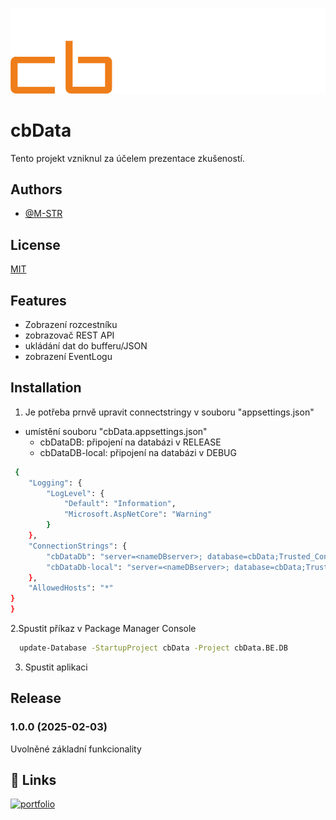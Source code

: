 
![logo](cb_data_white.png)
# cbData

Tento projekt vzniknul za účelem prezentace zkušeností.

## Authors

- [@M-STR](https://github.com/M-STR15)


## License

[MIT](https://choosealicense.com/licenses/mit/)


## Features

- Zobrazení rozcestníku
- zobrazovač REST API
- ukládání dat do bufferu/JSON
- zobrazení EventLogu


## Installation
1. Je potřeba prnvě upravit connectstringy v souboru "appsettings.json"

- umístění souboru "cbData.appsettings.json"
    - cbDataDB: připojení na databázi v RELEASE
    - cbDataDB-local: připojení na databázi v DEBUG

```bash
 {
	"Logging": {
		"LogLevel": {
			"Default": "Information",
			"Microsoft.AspNetCore": "Warning"
		}
	},
	"ConnectionStrings": {
		"cbDataDb": "server=<nameDBserver>; database=cbData;Trusted_Connection=True;TrustServerCertificate=True;",
		"cbDataDb-local": "server=<nameDBserver>; database=cbData;Trusted_Connection=True;TrustServerCertificate=True;"
	},
	"AllowedHosts": "*"
}
}
```

2.Spustit příkaz v Package Manager Console

```bash
  update-Database -StartupProject cbData -Project cbData.BE.DB
```

3. Spustit aplikaci


    
## Release

### 1.0.0   (2025-02-03)

Uvolněné základní funkcionality

## 🔗 Links
[![portfolio](https://img.shields.io/badge/GitHub-100000?style=for-the-badge&logo=github&logoColor=white)](https://github.com/M-STR15/Shutdown-PC/)

